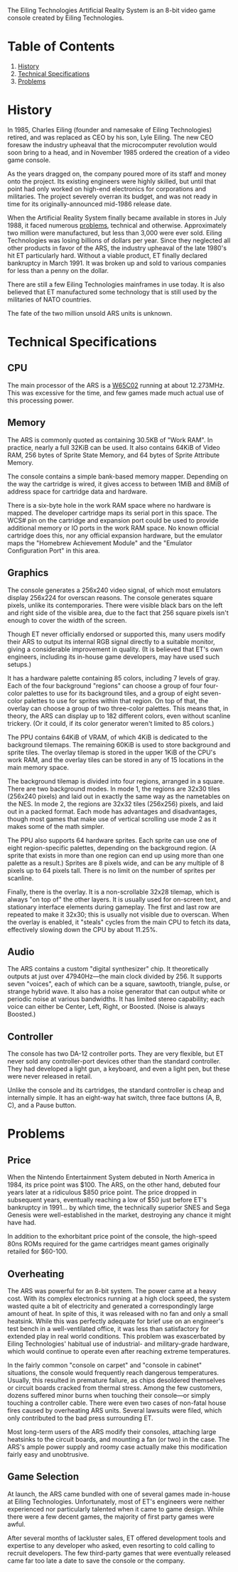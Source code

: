 <!--*- word-wrap: t; mode:markdown -*-->

The Eiling Technologies Artificial Reality System is an 8-bit video game console created by Eiling Technologies.

# Table of Contents
1. [History](#history)
2. [Technical Specifications](#technical)
3. [Problems](#problems)

# History<a name="history">

In 1985, Charles Eiling (founder and namesake of Eiling Technologies) retired, and was replaced as CEO by his son, Lyle Eiling. The new CEO foresaw the industry upheaval that the microcomputer revolution would soon bring to a head, and in November 1985 ordered the creation of a video game console.

As the years dragged on, the company poured more of its staff and money onto the project. Its existing engineers were highly skilled, but until that point had only worked on high-end electronics for corporations and militaries. The project severely overran its budget, and was not ready in time for its originally-announced mid-1986 release date.

When the Artificial Reality System finally became available in stores in July 1988, it faced numerous [problems](#problems), technical and otherwise. Approximately two million were manufactured, but less than 3,000 were ever sold. Eiling Technologies was losing billions of dollars per year. Since they neglected all other products in favor of the ARS, the industry upheaval of the late 1980's hit ET particularly hard. Without a viable product, ET finally declared bankruptcy in March 1991. It was broken up and sold to various companies for less than a penny on the dollar.

There are still a few Eiling Technologies mainframes in use today. It is also believed that ET manufactured some technology that is still used by the militaries of NATO countries.

The fate of the two million unsold ARS units is unknown.

# Technical Specifications<a name="technical">

## CPU<a name="cpu">

The main processor of the ARS is a [W65C02](https://en.wikipedia.org/wiki/WDC_65C02) running at about 12.273MHz. This was excessive for the time, and few games made much actual use of this processing power.

## Memory<a name="memory">

The ARS is commonly quoted as containing 30.5KB of "Work RAM". In practice, nearly a full 32KiB can be used. It also contains 64KiB of Video RAM, 256 bytes of Sprite State Memory, and 64 bytes of Sprite Attribute Memory.

The console contains a simple bank-based memory mapper. Depending on the way the cartridge is wired, it gives access to between 1MiB and 8MiB of address space for cartridge data and hardware.

There is a six-byte hole in the work RAM space where no hardware is mapped. The developer cartridge maps its serial port in this space. The WCS# pin on the cartridge and expansion port could be used to provide additional memory or IO ports in the work RAM space. No known official cartridge does this, nor any official expansion hardware, but the emulator maps the "Homebrew Achievement Module" and the "Emulator Configuration Port" in this area.

## Graphics<a name="graphics">

The console generates a 256x240 video signal, of which most emulators display 256x224 for overscan reasons. The console generates square pixels, unlike its contemporaries. There were visible black bars on the left and right side of the visible area, due to the fact that 256 square pixels isn't enough to cover the width of the screen.

Though ET never officially endorsed or supported this, many users modify their ARS to output its internal RGB signal directly to a suitable monitor, giving a considerable improvement in quality. (It is believed that ET's own engineers, including its in-house game developers, may have used such setups.)

It has a hardware palette containing 85 colors, including 7 levels of gray. Each of the four background "regions" can choose a group of four four-color palettes to use for its background tiles, and a group of eight seven-color palettes to use for sprites within that region. On top of that, the overlay can choose a group of two three-color palettes. This means that, in theory, the ARS can display up to 182 different colors, even without scanline trickery. (Or it could, if its color generator weren't limited to 85 colors.)

The PPU contains 64KiB of VRAM, of which 4KiB is dedicated to the background tilemaps. The remaining 60KiB is used to store background and sprite tiles. The overlay tilemap is stored in the upper 1KiB of the CPU's work RAM, and the overlay tiles can be stored in any of 15 locations in the main memory space.

The background tilemap is divided into four regions, arranged in a square. There are two background modes. In mode 1, the regions are 32x30 tiles (256x240 pixels) and laid out in exactly the same way as the nametables on the NES. In mode 2, the regions are 32x32 tiles (256x256) pixels, and laid out in a packed format. Each mode has advantages and disadvantages, though most games that make use of vertical scrolling use mode 2 as it makes some of the math simpler.

The PPU also supports 64 hardware sprites. Each sprite can use one of eight region-specific palettes, depending on the background region. (A sprite that exists in more than one region can end up using more than one palette as a result.) Sprites are 8 pixels wide, and can be any multiple of 8 pixels up to 64 pixels tall. There is no limit on the number of sprites per scanline.

Finally, there is the overlay. It is a non-scrollable 32x28 tilemap, which is always "on top of" the other layers. It is usually used for on-screen text, and stationary interface elements during gameplay. The first and last row are repeated to make it 32x30; this is usually not visible due to overscan. When the overlay is enabled, it "steals" cycles from the main CPU to fetch its data, effectively slowing down the CPU by about 11.25%.

## Audio

The ARS contains a custom "digital synthesizer" chip. It theoretically outputs at just over 47940Hz&mdash;the main clock divided by 256. It supports seven "voices", each of which can be a square, sawtooth, triangle, pulse, or strange hybrid wave. It also has a noise generator that can output white or periodic noise at various bandwidths. It has limited stereo capability; each voice can either be Center, Left, Right, or Boosted. (Noise is always Boosted.)

## Controller

The console has two DA-12 controller ports. They are very flexible, but ET never sold any controller-port devices other than the standard controller. They had developed a light gun, a keyboard, and even a light pen, but these were never released in retail.

Unlike the console and its cartridges, the standard controller is cheap and internally simple. It has an eight-way hat switch, three face buttons (A, B, C), and a Pause button.

# Problems<a name="problems">

## Price<a name="price">

When the Nintendo Entertainment System debuted in North America in 1984, its price point was $100. The ARS, on the other hand, debuted four years later at a ridiculous $850 price point. The price dropped in subsequent years, eventually reaching a low of $50 just before ET's bankruptcy in 1991... by which time, the technically superior SNES and Sega Genesis were well-established in the market, destroying any chance it might have had.

In addition to the exhorbitant price point of the console, the high-speed 80ns ROMs required for the game cartridges meant games originally retailed for $60-100.

## Overheating<a name="overheating">

The ARS was powerful for an 8-bit system. The power came at a heavy cost. With its complex electronics running at a high clock speed, the system wasted quite a bit of electricity and generated a correspondingly large amount of heat. In spite of this, it was released with no fan and only a small heatsink. While this was perfectly adequate for brief use on an engineer's test bench in a well-ventilated office, it was less than satisfactory for extended play in real world conditions. This problem was exascerbated by Eiling Technologies' habitual use of industrial- and military-grade hardware, which would continue to operate even after reaching extreme temperatures.

In the fairly common "console on carpet" and "console in cabinet" situations, the console would frequently reach dangerous temperatures. Usually, this resulted in premature failure, as chips desoldered themselves or circuit boards cracked from thermal stress. Among the few customers, dozens suffered minor burns when touching their console&mdash;or simply touching a controller cable. There were even two cases of non-fatal house fires caused by overheating ARS units. Several lawsuits were filed, which only contributed to the bad press surrounding ET.

Most long-term users of the ARS modify their consoles, attaching large heatsinks to the circuit boards, and mounting a fan (or two) in the case. The ARS's ample power supply and roomy case actually make this modification fairly easy and unobtrusive.

## Game Selection<a name="gamesel">

At launch, the ARS came bundled with one of several games made in-house at Eiling Technologies. Unfortunately, most of ET's engineers were neither experienced nor particularly talented when it came to game design. While there were a few decent games, the majority of first party games were awful.

After several months of lackluster sales, ET offered development tools and expertise to any developer who asked, even resorting to cold calling to recruit developers. The few third-party games that were eventually released came far too late a date to save the console or the company.
